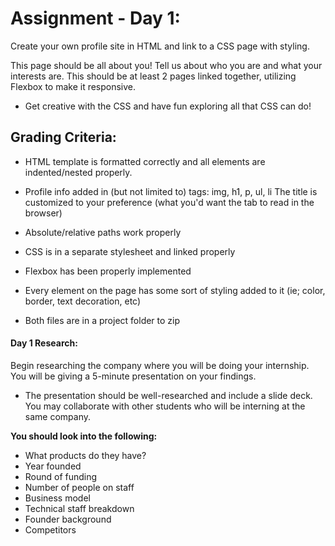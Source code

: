 # Assignment - Day 1:

Create your own profile site in HTML and link to a CSS page with styling.

This page should be all about you! Tell us about who you are and what your interests are. This should be at least 2 pages linked together, utilizing Flexbox to make it responsive.

* Get creative with the CSS and have fun exploring all that CSS can do!

## Grading Criteria:

* HTML template is formatted correctly and all elements are indented/nested properly.

* Profile info added in (but not limited to) tags: img, h1, p, ul, li
The title is customized to your preference (what you'd want the tab to read in the browser)

* Absolute/relative paths work properly

* CSS is in a separate stylesheet and linked properly

* Flexbox has been properly implemented

* Every element on the page has some sort of styling added to it (ie; color, border, text decoration, etc)

* Both files are in a project folder to zip

#### Day 1 Research:

Begin researching the company where you will be doing your internship. You will be giving a 5-minute presentation on your findings.

* The presentation should be well-researched and include a slide deck. You may collaborate with other students who will be interning at the same company.

**You should look into the following:**
* What products do they have?
* Year founded
* Round of funding
* Number of people on staff
* Business model
* Technical staff breakdown
* Founder background
* Competitors
